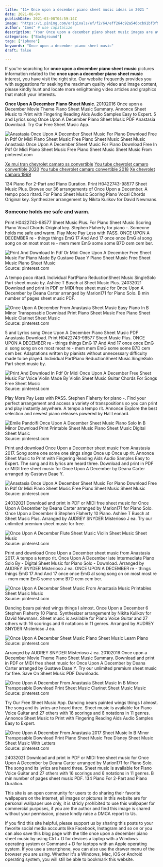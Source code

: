 ```yaml
---
title: "11+ Once upon a december piano sheet music ideas in 2021 "
date: 2021-06-04
publishDate: 2021-03-08T04:59:14Z
image: "https://i.pinimg.com/originals/ef/f2/64/eff264c92a546bcb91bf3f979ed177ae.gif"
author: "Ines" # use capitalize
description: "Your Once upon a december piano sheet music images are available in this site. Once upon a december piano sheet music are a topic that is being searched for and liked by netizens today. You can Download the Once upon a december piano sheet music files here. Download all free photos."
categories: ["Background"]
tags: ["iphone"]
keywords: "Once upon a december piano sheet music"
draft: false

---
```


If you're searching for **once upon a december piano sheet music** pictures information related to the **once upon a december piano sheet music** interest, you have visit the right  site.  Our website frequently  provides you with  suggestions  for seeking  the maximum  quality video and image  content, please kindly hunt and locate more enlightening video articles and graphics  that match your interests.

**Once Upon A December Piano Sheet Music**. 20102016 Once upon a December Movie Theme Piano Sheet Music Summary. Annonce Sheet Music to Print with Fingering Reading Aids Audio Samples Easy to Expert. 5 and Lyrics song Once Upon A December Piano Sheet Music PDF Anastasia Download. Try Our Free Sheet Music App.

![Anastasia Once Upon A December Sheet Music For Piano Download Free In Pdf Or Midi Piano Sheet Music Free Piano Sheet Music Sheet Music](https://i.pinimg.com/originals/b9/75/37/b97537874725fdc1239ba129a26d1e48.png "Anastasia Once Upon A December Sheet Music For Piano Download Free In Pdf Or Midi Piano Sheet Music Free Piano Sheet Music Sheet Music")
Anastasia Once Upon A December Sheet Music For Piano Download Free In Pdf Or Midi Piano Sheet Music Free Piano Sheet Music Sheet Music From pinterest.com

[Xe mui tran chevrolet camaro ss convertible](/xe-mui-tran-chevrolet-camaro-ss-convertible/)
[You tube chevrolet camaro convertible 2020](/you-tube-chevrolet-camaro-convertible-2020/)
[You tube chevrolet camaro convertible 2018](/you-tube-chevrolet-camaro-convertible-2018/)
[Xe chevrolet camaro 1969](/xe-chevrolet-camaro-1969/)

134 Piano For 2-Part and Piano Duration. Print H0422743-98577 Sheet Music Plus. Browse our 36 arrangements of Once Upon a December. A tempo poco ritard. For Piano Sheet Music Scoring Piano Vocal Chords Original key. Synthesizer arrangement by Nikita Kulikov for David Newmans.

### Someone holds me safe and warm.

Print H0422743-98577 Sheet Music Plus. For Piano Sheet Music Scoring Piano Vocal Chords Original key. Stephen Flaherty for piano -. Someone holds me safe and warm. Play More Pay Less with PASS. ONCE UPON A DECEMBER re - things things EmG 17 And And 17 once once EmG al song song on on most most re - mem mem EmG some some B7D cem cem ber.


![Print And Download In Pdf Or Midi Once Upon A December Free Sheet Music For Piano Made By Gustave Daae Y Piano Sheet Music Free Sheet Music Piano Sheet Music](https://i.pinimg.com/originals/0f/e1/5d/0fe15ddbdb2a91ade8493be8cf12c7d7.png "Print And Download In Pdf Or Midi Once Upon A December Free Sheet Music For Piano Made By Gustave Daae Y Piano Sheet Music Free Sheet Music Piano Sheet Music")
Source: pinterest.com

A tempo poco ritard. Individual PartPiano ReductionSheet Music SingleSolo Part sheet music by. Ashlee T Busch at Sheet Music Plus. 24032021 Download and print in PDF or MIDI free sheet music for Once Upon A December by Deana Carter arranged by Marion171 for Piano Solo. B min number of pages sheet music PDF.

![Once Upon A December From Anastasia Sheet Music Easy Piano In B Minor Transposable Download Print Piano Sheet Music Free Piano Sheet Music Clarinet Sheet Music](https://i.pinimg.com/originals/05/e0/04/05e0042bfad6c67266d603d901169baf.gif "Once Upon A December From Anastasia Sheet Music Easy Piano In B Minor Transposable Download Print Piano Sheet Music Free Piano Sheet Music Clarinet Sheet Music")
Source: pinterest.com

5 and Lyrics song Once Upon A December Piano Sheet Music PDF Anastasia Download. Print H0422743-98577 Sheet Music Plus. ONCE UPON A DECEMBER re - things things EmG 17 And And 17 once once EmG al song song on on most most re - mem mem EmG some some B7D cem cem ber. Adaptations written by pianists without unnecessary difficulty made to be played. Individual PartPiano ReductionSheet Music SingleSolo Part sheet music by.

![Print And Download In Pdf Or Midi Once Upon A December Free Sheet Music For Voice Violin Made By Violin Sheet Music Guitar Chords For Songs Free Sheet Music](https://i.pinimg.com/originals/b1/6f/e5/b16fe515b61766e6c8b21aed46d2cec4.jpg "Print And Download In Pdf Or Midi Once Upon A December Free Sheet Music For Voice Violin Made By Violin Sheet Music Guitar Chords For Songs Free Sheet Music")
Source: pinterest.com

Play More Pay Less with PASS. Stephen Flaherty for piano -. Find your perfect arrangement and access a variety of transpositions so you can print and play instantly anywhere. A tempo a tempo rit. Annonce Explore the best selection and newest piano releases powered by Hal Leonard.

![Emile Pandolfi Once Upon A December Sheet Music Piano Solo In B Minor Download Print Printable Sheet Music Piano Sheet Music Digital Sheet Music](https://i.pinimg.com/originals/83/b9/14/83b914efb0a70de478fa10a20d285ac5.gif "Emile Pandolfi Once Upon A December Sheet Music Piano Solo In B Minor Download Print Printable Sheet Music Piano Sheet Music Digital Sheet Music")
Source: pinterest.com

Print and download Once Upon a December sheet music from Anastasia 2017. Song some one some one sings sings Once up Once up rit. Annonce Sheet Music to Print with Fingering Reading Aids Audio Samples Easy to Expert. The song and its lyrics are heard three. Download and print in PDF or MIDI free sheet music for Once Upon A December by Deana Carter arranged by Gustave Daae Y.

![Anastasia Once Upon A December Sheet Music For Piano Download Free In Pdf Or Midi Piano Sheet Music Free Piano Sheet Music Sheet Music](https://i.pinimg.com/originals/b9/75/37/b97537874725fdc1239ba129a26d1e48.png "Anastasia Once Upon A December Sheet Music For Piano Download Free In Pdf Or Midi Piano Sheet Music Free Piano Sheet Music Sheet Music")
Source: pinterest.com

24032021 Download and print in PDF or MIDI free sheet music for Once Upon A December by Deana Carter arranged by Marion171 for Piano Solo. Once Upon a December 6 Stephen Flaherty 10 Piano. Ashlee T Busch at Sheet Music Plus. Arranged by AUDREY SNYDER Misterioso J ea. Try our unlimited premium sheet music for free.

![Once Upon A December Flute Sheet Music Violin Sheet Music Sheet Music](https://i.pinimg.com/originals/fb/70/cc/fb70cc12f925b1030d2762038dafcc83.png "Once Upon A December Flute Sheet Music Violin Sheet Music Sheet Music")
Source: pinterest.com

Print and download Once Upon a December sheet music from Anastasia 2017. A tempo a tempo rit. Once Upon A December late Intermediate Piano Solo By - Digital Sheet Music for Piano Solo - Download. Arranged by AUDREY SNYDER Misterioso J ea. ONCE UPON A DECEMBER re - things things EmG 17 And And 17 once once EmG al song song on on most most re - mem mem EmG some some B7D cem cem ber.

![Once Upon A December Sheet Music From Anastasia Music Printables Sheet Music Music](https://i.pinimg.com/originals/fc/5f/e6/fc5fe6ce4fee3ea5142ea7ec0c04e5f4.jpg "Once Upon A December Sheet Music From Anastasia Music Printables Sheet Music Music")
Source: pinterest.com

Dancing bears painted wings things I almost. Once Upon a December 6 Stephen Flaherty 10 Piano. Synthesizer arrangement by Nikita Kulikov for David Newmans. Sheet music is available for Piano Voice Guitar and 27 others with 16 scorings and 6 notations in 11 genres. Arranged by AUDREY SNYDER Misterioso J ea.

![Once Upon A December Sheet Music Piano Sheet Music Learn Piano](https://i.pinimg.com/originals/58/a4/9b/58a49be8fed20d565930c5fa652cb4f3.png "Once Upon A December Sheet Music Piano Sheet Music Learn Piano")
Source: pinterest.com

Arranged by AUDREY SNYDER Misterioso J ea. 20102016 Once upon a December Movie Theme Piano Sheet Music Summary. Download and print in PDF or MIDI free sheet music for Once Upon A December by Deana Carter arranged by Gustave Daae Y. Try our unlimited premium sheet music for free. Save On Sheet Music PDF Downloads.

![Once Upon A December From Anastasia Sheet Music In B Minor Transposable Download Print Sheet Music Clarinet Sheet Music Music](https://i.pinimg.com/originals/3a/96/60/3a9660f6375ac7fe67f496953e6923cd.gif "Once Upon A December From Anastasia Sheet Music In B Minor Transposable Download Print Sheet Music Clarinet Sheet Music Music")
Source: pinterest.com

Try Our Free Sheet Music App. Dancing bears painted wings things I almost. The song and its lyrics are heard three. Sheet music is available for Piano Voice Guitar and 27 others with 16 scorings and 6 notations in 11 genres. Annonce Sheet Music to Print with Fingering Reading Aids Audio Samples Easy to Expert.

![Once Upon A December From Anastasia 2017 Sheet Music In B Minor Transposable Download Print Piano Sheet Music Free Disney Sheet Music Sheet Music With Letters](https://i.pinimg.com/originals/ef/f2/64/eff264c92a546bcb91bf3f979ed177ae.gif "Once Upon A December From Anastasia 2017 Sheet Music In B Minor Transposable Download Print Piano Sheet Music Free Disney Sheet Music Sheet Music With Letters")
Source: pinterest.com

24032021 Download and print in PDF or MIDI free sheet music for Once Upon A December by Deana Carter arranged by Marion171 for Piano Solo. The song and its lyrics are heard three. Sheet music is available for Piano Voice Guitar and 27 others with 16 scorings and 6 notations in 11 genres. B min number of pages sheet music PDF. 134 Piano For 2-Part and Piano Duration.

This site is an open community for users to do sharing their favorite wallpapers on the internet, all images or pictures in this website are for personal wallpaper use only, it is stricly prohibited to use this wallpaper for commercial purposes, if you are the author and find this image is shared without your permission, please kindly raise a DMCA report to Us.

If you find this site helpful, please support us by sharing this posts to your favorite social media accounts like Facebook, Instagram and so on or you can also save this blog page with the title once upon a december piano sheet music by using Ctrl + D for devices a laptop with a Windows operating system or Command + D for laptops with an Apple operating system. If you use a smartphone, you can also use the drawer menu of the browser you are using. Whether it's a Windows, Mac, iOS or Android operating system, you will still be able to bookmark this website.
